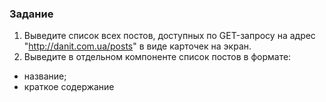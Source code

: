 ### Задание

1. Выведите список всех постов, доступных по GET-запросу на адрес
 "http://danit.com.ua/posts" в виде карточек 
на экран.
2. Выведите в отдельном компоненте список постов в формате:
- название;
- краткое содержание